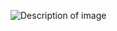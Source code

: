 ![Description of image](https://lh5.googleusercontent.com/DVenaprA8UGIiK_hF6a_fHA7eoMp7sUknDGMZJ6bUHQSnU04xuMLYbAdDq0IWcIeBIFTpwuik1WyblTxIgMzCyL1CLT52qpZbUFh4tgGcYhQv1-25GfJ4Y2TKlvX1Q1VAg=w1280)
